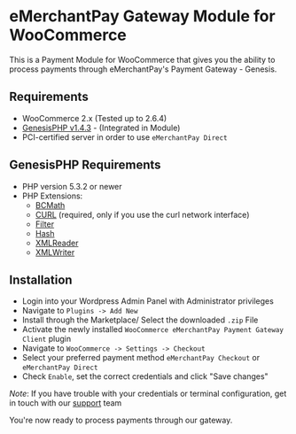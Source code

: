 eMerchantPay Gateway Module for WooCommerce
===========================================

This is a Payment Module for WooCommerce that gives you the ability to process payments through eMerchantPay's Payment Gateway - Genesis.

Requirements
------------

* WooCommerce 2.x (Tested up to 2.6.4)
* [GenesisPHP v1.4.3](https://github.com/GenesisGateway/genesis_php) - (Integrated in Module)
* PCI-certified server in order to use ```eMerchantPay Direct```

GenesisPHP Requirements
------------

* PHP version 5.3.2 or newer
* PHP Extensions:
    * [BCMath](https://php.net/bcmath)
    * [CURL](https://php.net/curl) (required, only if you use the curl network interface)
    * [Filter](https://php.net/filter)
    * [Hash](https://php.net/hash)
    * [XMLReader](https://php.net/xmlreader)
    * [XMLWriter](https://php.net/xmlwriter)

Installation
------------

* Login into your Wordpress Admin Panel with Administrator privileges
* Navigate to ```Plugins -> Add New```
* Install through the Marketplace/ Select the downloaded ```.zip``` File
* Activate the newly installed ```WooCommerce eMerchantPay Payment Gateway Client``` plugin
* Navigate to ```WooCommerce -> Settings -> Checkout``` 
* Select your preferred payment method ```eMerchantPay Checkout``` or ```eMerchantPay Direct```
* Check ```Enable```, set the correct credentials and click "Save changes"

_Note_: If you have trouble with your credentials or terminal configuration, get in touch with our [support] team

You're now ready to process payments through our gateway.

[support]: mailto:tech-support@emerchantpay.net
